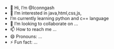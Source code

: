 - 👋 Hi, I’m @Iconngash
- 👀 I’m interested in java,html,css,js,
- I’m currently learning python and c== language
- 💞️ I’m looking to collaborate on ...
- 📫 How to reach me ...
- 😄 Pronouns: ...
- ⚡ Fun fact: ...

<!---
Iconngash/Iconngash is a ✨ special ✨ repository because its `README.md` (this file) appears on your GitHub profile.
You can click the Preview link to take a look at your changes.
--->
